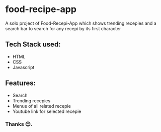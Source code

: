 # food-recipe-app
 A solo project of Food-Recepi-App which shows trending recepies and a search bar to search for any recepi by its first character 

## Tech Stack used:
<ul>
  <li>HTML</li>
  <li>CSS</li>
  <li>Javascript</li>
</ul>

## Features:
<ul>
  <li>Search</li>
  <li>Trending recepies</li>
 <li> Menue of all related recepie</li>
 <li>Youtube link for selected recepie</li>
</ul>

### Thanks 😊.


